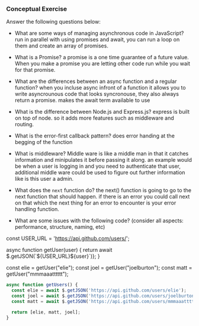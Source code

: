 ### Conceptual Exercise

Answer the following questions below:

- What are some ways of managing asynchronous code in JavaScript?
run in parallel with using promises and await, you can run a loop on them and create an array of promises. 

- What is a Promise?
a promise is a one time guarantee of a future value. When you make a promise you are letting other code run while you wait for that promise. 

- What are the differences between an async function and a regular function?
when you incluse async infront of a function it allows you to write asyncrounous code that looks syncronouse, they also always return a promise. makes the await term available to use

- What is the difference between Node.js and Express.js?
express is built on top of node. so it adds more features such as middleware and routing.

- What is the error-first callback pattern?
does error handing at the begging of the function

- What is middleware?
Middle ware is like a middle man in that it catches information and minipulates it before passing it along. an example would be when a user is logging in and you need to authenticate that user, additional middle ware could be used to figure out further information like is this user a admin.

- What does the `next` function do?
the next() function is going to go to the next function that should happen. if there is an error you could call next on that which the next thing for an error to encounter is your error handling function. 

- What are some issues with the following code? (consider all aspects: performance, structure, naming, etc)

const USER_URL = 'https://api.github.com/users/';

async function getUser(user) {
  return await $.getJSON(`${USER_URL}${user}`)};
}

const elie = getUser("elie");
const joel = getUser("joelburton");
const matt = getUser("mmmaaatttttt");

```js
async function getUsers() {
  const elie = await $.getJSON('https://api.github.com/users/elie');
  const joel = await $.getJSON('https://api.github.com/users/joelburton');
  const matt = await $.getJSON('https://api.github.com/users/mmmaaatttttt');

  return [elie, matt, joel];
}
```
